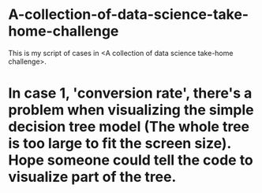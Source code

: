 # A-collection-of-data-science-take-home-challenge
This is my script of cases in &lt;A collection of data science take-home challenge>.

# In case 1, 'conversion rate', there's a problem when visualizing the simple decision tree model (The whole tree is too large to fit the screen size). Hope someone could tell the code to visualize part of the tree.
